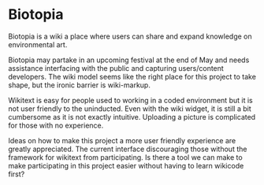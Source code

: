 # Biotopia
Biotopia is a wiki a place where users can share and expand knowledge on environmental art.

Biotopia may partake in an upcoming festival at the end of May and needs assistance interfacing with the public and capturing users/content developers. The wiki model seems like the right place for this project to take shape, but the ironic barrier is wiki-markup. 

Wikitext is easy for people used to working in a coded environment but it is not user friendly to the uninducted. Even with the wiki widget, it is still a bit cumbersome as it is not exactly intuitive. Uploading a picture is complicated for those with no experience.  

Ideas on how to make this project a more user friendly experience are greatly appreciated. The current interface discouraging those without the framework for wikitext from participating. Is there a tool we can make to make participating in this project easier without having to learn wikicode first?
